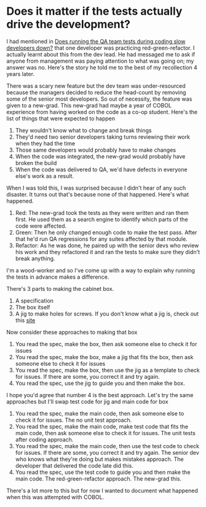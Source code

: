 # Does it matter if the tests actually drive the development?

I had mentioned in [Does running the QA team tests during coding slow developers down?](https://farhan5248.github.io/Why%20run%20the%20QA%20tests%20earlier/1) that one developer was practicing red-green-refactor.
I actually learnt about this from the dev lead.
He had messaged me to ask if anyone from management was paying attention to what was going on; my answer was no.
Here's the story he told me to the best of my recollection 4 years later.

There was a scary new feature but the dev team was under-resourced because the managers decided to reduce the head-count by removing some of the senior most developers.
So out of necessity, the feature was given to a new-grad.
This new-grad had maybe a year of COBOL experience from having worked on the code as a co-op student.
Here's the list of things that were expected to happen

1. They wouldn't know what to change and break things
2. They'd need two senior developers taking turns reviewing their work when they had the time
3. Those same developers would probably have to make changes
4. When the code was integrated, the new-grad would probably have broken the build
5. When the code was delivered to QA, we'd have defects in everyone else's work as a result.

When I was told this, I was surprised because I didn't hear of any such disaster.
It turns out that's because none of that happened.
Here's what happened.

1. Red: The new-grad took the tests as they were written and ran them first. He used them as a search engine to identify which parts of the code were affected.
2. Green: Then he only changed enough code to make the test pass. After that he'd run QA regressions for any suites affected by that module.
3. Refactor: As he was done, he paired up with the senior devs who review his work and they refactored it and ran the tests to make sure they didn't break anything.

I'm a wood-worker and so I've come up with a way to explain why running the tests in advance makes a difference.

There's 3 parts to making the cabinet box.
1. A specification
2. The box itself
3. A jig to make holes for screws. If you don't know what a jig is, check out this [site](https://www.kregtool.com/)

Now consider these approaches to making that box

1. You read the spec, make the box, then ask someone else to check it for issues
2. You read the spec, make the box, make a jig that fits the box, then ask someone else to check it for issues
3. You read the spec, make the box, then use the jig as a template to check for issues. If there are some, you correct it and try again.
4. You read the spec, use the jig to guide you and then make the box.

I hope you'd agree that number 4 is the best approach. Let's try the same approaches but I'll swap test code for jig and main code for box

1. You read the spec, make the main code, then ask someone else to check it for issues. The no unit test approach.
2. You read the spec, make the main code, make test code that fits the main code, then ask someone else to check it for issues. The unit tests after coding approach.
3. You read the spec, make the main code, then use the test code to check for issues. If there are some, you correct it and try again. The senior dev who knows what they're doing but makes mistakes approach. The developer that delivered the code late did this.
4. You read the spec, use the test code to guide you and then make the main code. The red-green-refactor approach. The new-grad this.

There's a lot more to this but for now I wanted to document what happened when this was attempted with COBOL.
